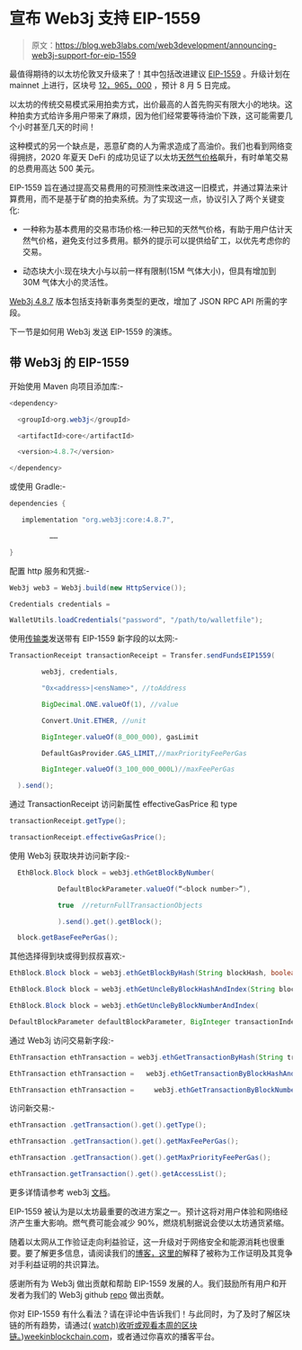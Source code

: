 # 宣布 Web3j 支持 EIP-1559

> 原文：<https://blog.web3labs.com/web3development/announcing-web3j-support-for-eip-1559>

最值得期待的以太坊伦敦叉升级来了！其中包括改进建议 [EIP-1559](https://github.com/ethereum/EIPs/blob/master/EIPS/eip-1559.md) 。升级计划在 mainnet 上进行，区块号 [12，965，000](https://etherscan.io/block/countdown/12965000) ，预计 8 月 5 日完成。

以太坊的传统交易模式采用拍卖方式，出价最高的人首先购买有限大小的地块。这种拍卖方式给许多用户带来了麻烦，因为他们经常要等待油价下跌，这可能需要几个小时甚至几天的时间！

这种模式的另一个缺点是，恶意矿商的人为需求造成了高油价。我们也看到网络变得拥挤，2020 年夏天 DeFi 的成功见证了以太坊[天然气价格](https://etherscan.io/chart/gasprice)飙升，有时单笔交易的总费用高达 500 美元。

EIP-1559 旨在通过提高交易费用的可预测性来改进这一旧模式，并通过算法来计算费用，而不是基于矿商的拍卖系统。为了实现这一点，协议引入了两个关键变化:

*   一种称为基本费用的交易市场价格:一种已知的天然气价格，有助于用户估计天然气价格，避免支付过多费用。额外的提示可以提供给矿工，以优先考虑你的交易。

*   动态块大小:现在块大小与以前一样有限制(15M 气体大小)，但具有增加到 30M 气体大小的灵活性。

[Web3j 4.8.7](https://github.com/web3j/web3j/releases/tag/v4.8.7) 版本包括支持新事务类型的更改，增加了 JSON RPC API 所需的字段。

下一节是如何用 Web3j 发送 EIP-1559 的演练。

## 带 Web3j 的 EIP-1559

开始使用 Maven 向项目添加库:-

```java
<dependency>

  <groupId>org.web3j</groupId>

  <artifactId>core</artifactId>

  <version>4.8.7</version>

</dependency>
```

或使用 Gradle:-

```java
dependencies {

   implementation "org.web3j:core:4.8.7",

          ……

}
```

配置 http 服务和凭据:-

```java
Web3j web3 = Web3j.build(new HttpService());

Credentials credentials = 

WalletUtils.loadCredentials("password", "/path/to/walletfile");
```

使用[传输类](https://github.com/web3j/web3j/blob/master/core/src/main/java/org/web3j/tx/Transfer.java)发送带有 EIP-1559 新字段的以太网:-

```java
TransactionReceipt transactionReceipt = Transfer.sendFundsEIP1559(

        web3j, credentials,

        "0x<address>|<ensName>", //toAddress

        BigDecimal.ONE.valueOf(1), //value

        Convert.Unit.ETHER, //unit

        BigInteger.valueOf(8_000_000), gasLimit

        DefaultGasProvider.GAS_LIMIT,//maxPriorityFeePerGas

        BigInteger.valueOf(3_100_000_000L)//maxFeePerGas

  ).send();
```

通过 TransactionReceipt 访问新属性 effectiveGasPrice 和 type

```java
transactionReceipt.getType();

transactionReceipt.effectiveGasPrice();
```

使用 Web3j 获取块并访问新字段:-

```java
  EthBlock.Block block = web3j.ethGetBlockByNumber(

            DefaultBlockParameter.valueOf(“<block number>”),

            true  //returnFullTransactionObjects

            ).send().get().getBlock();

  block.getBaseFeePerGas();
```

其他选择得到块或得到叔叔喜欢:-

```java
EthBlock.Block block = web3j.ethGetBlockByHash(String blockHash, boolean returnFullTransactionObjects);

EthBlock.Block block = web3j.ethGetUncleByBlockHashAndIndex(String blockHash, BigInteger transactionIndex);

EthBlock.Block block = web3j.ethGetUncleByBlockNumberAndIndex(

DefaultBlockParameter defaultBlockParameter, BigInteger transactionIndex);
```

通过 Web3j 访问交易新字段:-

```java
EthTransaction ethTransaction = web3j.ethGetTransactionByHash(String transactionHash).send();

EthTransaction ethTransaction =   web3j.ethGetTransactionByBlockHashAndIndex(String blockHash,        BigInteger transactionIndex).send();

EthTransaction ethTransaction =     web3j.ethGetTransactionByBlockNumberAndIndex(DefaultBlockParameter defaultBlockParameter, BigInteger transactionIndex).send();
```

访问新交易:-

```java
ethTransaction .getTransaction().get().getType();

ethTransaction .getTransaction().get().getMaxFeePerGas();

ethTransaction .getTransaction().get().getMaxPriorityFeePerGas();

ethTransaction.getTransaction().get().getAccessList();
```

更多详情请参考 web3j [文档](http://docs.web3j.io/)。

EIP-1559 被认为是以太坊最重要的改进方案之一。预计这将对用户体验和网络经济产生重大影响。燃气费可能会减少 90%，燃烧机制据说会使以太坊通货紧缩。

随着以太网从工作验证走向利益验证，这一升级对于网络安全和能源消耗也很重要。要了解更多信息，请阅读我们的[博客，这里的](/blockchain-myths-energy-consumption)解释了被称为工作证明及其竞争对手利益证明的共识算法。

感谢所有为 Web3j 做出贡献和帮助 EIP-1559 发展的人。我们鼓励所有用户和开发者为我们的 Web3j github [repo](https://github.com/web3j/web3j) 做出贡献。

你对 EIP-1559 有什么看法？请在评论中告诉我们！与此同时，为了及时了解区块链的所有趋势，请通过( [watch)收听或观看本周的区块链。](https://www.youtube.com/playlist?list=PLqTg_CuyCcDgeuG5NNXivJdg80nxqyb1f))[weekinblockchain.com](https://www.weekinblockchain.com/)，或者通过你喜欢的播客平台。